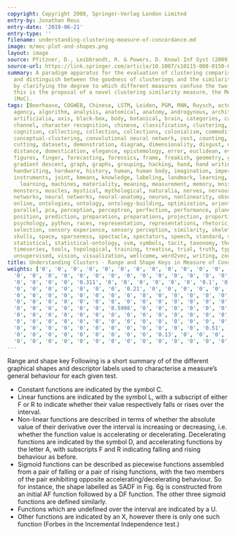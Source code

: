```yaml
---
copyright: Copyright 2008, Springer-Verlag London Limited
entry-by: Jonathan Reus
entry-date: '2019-06-21'
entry-type: ''
filename: understanding-clustering-measure-of-concordance.md
image: m/moc-plot-and-shapes.png
layout: image
source: Pfitzner, D., Leibbrandt, R. & Powers, D. Knowl Inf Syst (2009) 19 361. https://doi.org/10.1007/s10115-008-0150-6
source-url: https://link.springer.com/article/10.1007/s10115-008-0150-6
summary: A paradigm apparatus for the evaluation of clustering comparison techniques
  and distinguish between the goodness of clusterings and the similarity of clusterings
  by clarifying the degree to which different measures confuse the two. Accompanying
  this is the proposal of a novel clustering similarity measure, the Measure of Concordance
  (MoC).
tags: [Boerhaave, COGWEB, Chinese, LSTM, Leiden, PGM, RNN, Ruysch, actors, aesthesis,
  agency, algorithm, analysis, anatomical, anatomy, androgynous, architecture, archive,
  artificialia, axis, black-box, body, botanical, brain, categories, categorization,
  channel, character recognition, chinese, classification, clustering, cnn, codes,
  cognition, collecting, collection, collections, colonialism, commodification, concept,
  conceptual-clustering, convolutional neural network, cost, counting, cut, cuts,
  cutting, datasets, demonstration, diagram, dimensionality, disgust, dissection,
  distance, domestication, elegance, epistemology, error, euclidean, evaluation, eye,
  figures, finger, forecasting, forensics, frame, freakish, geometry, gesture, gestures,
  gradient descent, graph, graphs, grouping, hacking, hand, hand writing, hands, hands-on,
  handwriting, hardware, history, human, human body, imagination, imperfect, inscription,
  instruments, joint, kmeans, knowledge, labeling, landmark, learning, location, machine
    learning, machines, materiality, meaning, measurement, memory, mnist, model, models,
  monsters, muscles, mystical, mythological, naturalia, nerves, nervous system, network,
  networks, neural networks, neural-anatomy, neuron, nonlinearity, observation, offline,
  online, ontologies, ontology, ontology-building, optimization, orientation, orthogonality,
  parallel, pca, perception, perceptron, perfection, performance, planes, poetic,
  position, prediction, preparation, preparations, projection, proportion, proportions,
  psychology, python, races, representation, representations, rhetoric, rnn, segments,
  selection, sensory experience, sensory perception, similarity, skeleton, skin, skull,
  skulls, space, sparseness, spectacle, spectators, speech, standard, statistic-ontology,
  statistical, statistical-ontology, svm, symbols, tacit, taxonomy, theatre, time-series,
  timeseries, tools, topological, training, treatise, trial, truth, type, typography,
  unsupervised, vision, visualization, wellcome, word2vec, writing, zodiac]
title: Understanding Clusters - Range and Shape Keys in Measure of Concordance
weights: ['0', '0', '0', '0', '0', '0', '0', '0', '0', '0', '0', '0', '0', '0', '0',
  '0', '0', '0', '0', '0', '0', '0', '0', '0', '0', '0', '0', '0', '0', '0', '0.71',
  '0', '0', '0', '0', '0.311', '0', '0', '0', '0', '0', '0', '0.1', '0', '0', '0',
  '0', '0', '0', '0', '0', '0', '0', '0.21', '0', '0', '0', '0', '0', '0.75', '0',
  '0', '0', '0', '0', '0', '0', '0', '0', '0', '0', '0', '0', '0', '0', '0', '0',
  '0', '0', '0', '0', '0', '0', '0', '0', '0', '0', '0', '0', '0', '0', '0', '0',
  '0', '0', '0', '0', '0', '0', '0.5998', '0', '0', '0', '0', '0', '0', '0', '0',
  '0', '0', '0', '0', '0', '0', '0', '0', '0', '0', '0', '0', '0', '0', '0', '0',
  '0', '0', '0', '0', '0', '0', '0', '0', '0', '0', '0', '0', '0', '0', '0', '0',
  '0', '0', '0', '0', '0', '0', '0', '0', '0', '0', '0', '0', '0.51', '0', '0', '0',
  '0', '0', '0', '0', '0', '0', '0', '0', '0', '0.13', '0', '0', '0', '0', '0', '0',
  '0', '0', '0', '0', '0', '0', '0', '0', '0', '0', '0', '0', '0', '0', '0', '0']
---
```


Range and shape key Following is a short summary of of the different graphical shapes and
descriptor labels used to characterise a measure’s general behaviour for each given test.

* Constant functions are indicated by the symbol C.
* Linear functions are indicated by the symbol L, with a subscript of either F or R to
indicate whether their value respectively falls or rises over the interval.
* Non-linear functions are described in terms of whether the absolute value of their derivative
over the interval is increasing or decreasing, i.e. whether the function value is
accelerating or decelerating. Decelerating functions are indicated by the symbol D, and accelerating functions by the letter A, with subscripts F and R indicating falling and
rising behaviour as before.
* Sigmoid functions can be described as piecewise functions assembled from a pair of
falling or a pair of rising functions, with the two members of the pair exhibiting opposite
accelerating/decelerating behaviour. So for instance, the shape labelled as SADF in Fig. 6g
is constructed from an initial AF function followed by a DF function. The other three
sigmoid functions are defined similarly.
* Functions which are undefined over the interval are indicated by a U.
* Other functions are indicated by an X, however there is only one such function (Forbes
in the Incremental Independence test.)